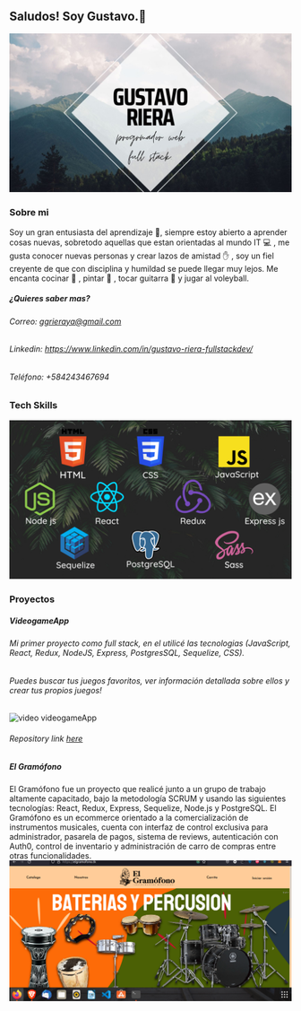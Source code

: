 ## Saludos! Soy Gustavo.👋 
![Imagen de presentacion](https://raw.githubusercontent.com/Gustavitory/Resources/master/port.jpg)

### Sobre mi
  Soy un gran entusiasta del aprendizaje :eyes:, siempre estoy abierto a aprender cosas nuevas, sobretodo aquellas que estan orientadas al mundo IT :computer: ,
  me gusta conocer nuevas personas y crear lazos de amistad :hand: , soy un fiel creyente de que con disciplina y humildad se puede llegar muy lejos.
  Me encanta cocinar :rice_cracker: , pintar 🎨 , tocar guitarra :guitar: y jugar al voleyball.
  ##### ¿Quieres saber mas?
  ###### Correo: ggrieraya@gmail.com
  ###### Linkedin: https://www.linkedin.com/in/gustavo-riera-fullstackdev/
  ###### Teléfono: +584243467694

### Tech Skills
![Imagen de skills](https://raw.githubusercontent.com/Gustavitory/Resources/master/skills.png)

### Proyectos

##### VideogameApp
###### Mi primer proyecto como full stack, en el utilicé las tecnologias (JavaScript, React, Redux, NodeJS, Express, PostgresSQL, Sequelize, CSS).
###### Puedes buscar tus juegos favoritos, ver información detallada sobre ellos y crear tus propios juegos!
![video videogameApp](https://raw.githubusercontent.com/Gustavitory/Resources/master/viadeogameApp.gif)
###### Repository link [here](https://github.com/Gustavitory/PI-Videogames-FT13)

##### El Gramófono
  El Gramófono fue un proyecto que realicé junto a un grupo de trabajo altamente capacitado, bajo la metodología SCRUM y usando las siguientes tecnologías: React, Redux, Express, Sequelize, Node.js y PostgreSQL.
  El Gramófono es un ecommerce orientado a la comercialización de instrumentos musicales, cuenta con interfaz de control exclusiva para administrador, pasarela de pagos, sistema de reviews, autenticación con Auth0, control de inventario y administración de carro de compras entre otras funcionalidades.
  ![El Gramofono](https://github.com/Gustavitory/Resources/blob/main/Captura%20de%20pantalla%20de%202021-10-13%2014-41-53.png)
  

<!---
Gustavitory/Gustavitory is a ✨ special ✨ repository because its `README.md` (this file) appears on your GitHub profile.
You can click the Preview link to take a look at your changes.
--->

